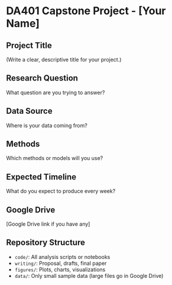 # DA401 Capstone Project - [Your Name]

## Project Title
(Write a clear, descriptive title for your project.)

## Research Question
What question are you trying to answer?

## Data Source
Where is your data coming from? 

## Methods
Which methods or models will you use? 

## Expected Timeline
What do you expect to produce every week?

## Google Drive 
[Google Drive link if you have any]

## Repository Structure
- `code/`: All analysis scripts or notebooks
- `writing/`: Proposal, drafts, final paper
- `figures/`: Plots, charts, visualizations
- `data/`: Only small sample data (large files go in Google Drive)
